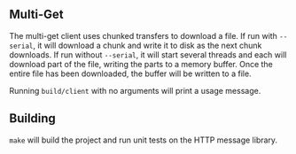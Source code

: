 Multi-Get
---------

The multi-get client uses chunked transfers to download a file. If run with
`--serial`, it will download a chunk and write it to disk as the next chunk
downloads. If run without `--serial`, it will start several threads and each will
download part of the file, writing the parts to a memory buffer. Once the entire
file has been downloaded, the buffer will be written to a file.

Running `build/client` with no arguments will print a usage message.

Building
--------

`make` will build the project and run unit tests on the HTTP message library.